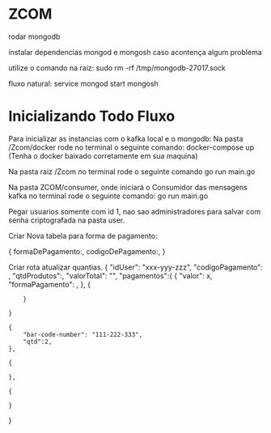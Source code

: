 # ZCOM

rodar mongodb

instalar dependencias mongod e mongosh
caso acontença algum problema 

utilize o comando na raiz: 
sudo rm -rf /tmp/mongodb-27017.sock

fluxo natural:
service mongod start
mongosh


# Inicializando Todo Fluxo

Para inicializar as instancias com o kafka local e o mongodb:
    Na pasta /Zcom/docker rode no terminal o seguinte comando:
    docker-compose up
    (Tenha o docker baixado corretamente em sua maquina)

Na pasta raiz /Zcom
no terminal rode o seguinte comando
    go run main.go

Na pasta ZCOM/consumer, onde iniciará o Consumidor das mensagens kafka
no terminal rode o seguinte comando:
    go run main.go



Pegar usuarios somente com id 1, nao sao administradores para salvar com senha criptografada na pasta user.


Criar Nova tabela para forma de pagamento:

{
    formaDePagamento:,
    codigoDePagamento:,
}

Criar rota atualizar quantias.
{
    "idUser": "xxx-yyy-zzz",
    "codigoPagamento": ,
    "qtdProdutos":,
    "valorTotal": "",
    "pagamentos":{
        {
            "valor": x,
            "formaPagamento": ,
        },
        {

        }

    }

    {
        "bar-code-number": "111-222-333",
        "qtd":2,
    },

    {

    },

    {

    }

}